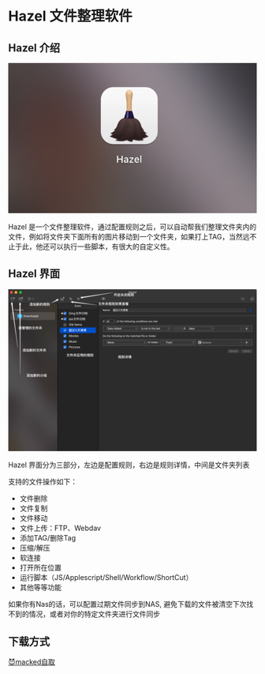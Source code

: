 # Hazel 文件整理软件

## Hazel 介绍

![Hazel](./Snipaste_2023-09-24_21-34-21.png)

Hazel 是一个文件整理软件，通过配置规则之后，可以自动帮我们整理文件夹内的文件，例如将文件夹下面所有的图片移动到一个文件夹，如果打上TAG，当然远不止于此，他还可以执行一些脚本，有很大的自定义性。


## Hazel 界面

![](./Snipaste_2023-09-24_21-33-27.png)

Hazel 界面分为三部分，左边是配置规则，右边是规则详情，中间是文件夹列表

支持的文件操作如下：

- 文件删除
- 文件复制
- 文件移动
- 文件上传：FTP、Webdav
- 添加TAG/删除Tag
- 压缩/解压
- 软连接
- 打开所在位置
- 运行脚本（JS/Applescript/Shell/Workflow/ShortCut）
- 其他等等功能

如果你有Nas的话，可以配置过期文件同步到NAS, 避免下载的文件被清空下次找不到的情况，或者对你的特定文件夹进行文件同步

## 下载方式

[😈macked自取](https://macked.app/)

